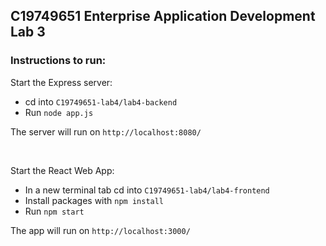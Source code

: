 ## C19749651 Enterprise Application Development Lab 3 <br />

### Instructions to run:

Start the Express server: <br />
- cd into `C19749651-lab4/lab4-backend`
-  Run `node app.js`

The server will run on `http://localhost:8080/`

<br />

Start the React Web App: <br />
- In a new terminal tab cd into `C19749651-lab4/lab4-frontend`
- Install packages with `npm install`
- Run `npm start` 

The app will run on `http://localhost:3000/`
